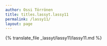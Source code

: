 ```yaml
---
author: Ossi Törrönen
title: titles.lassyt.lassy11
permalink: /lassy11/
layout: page
---
```

{% translate_file _lassyt/lassy11/lassy11.md %}